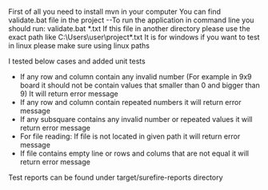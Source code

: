 First of all you need to install mvn in your computer
You can find validate.bat file in the project
--To run the application in command line you should run: validate.bat *.txt
If this file in another directory please use the exact path like C:\Users\user\project\*.txt
It is for windows if you want to test in linux please make sure using linux paths

I tested below cases and added unit tests
- If any row and column contain any invalid number (For example in 9x9 board it should not be contain values that smaller than 0 and bigger than 9) It will return error message
- If any row and column contain repeated numbers it will return error message
- If any subsquare contains any invalid number or repeated values it will return error message
- For file reading: If file is not located in given path it will return error message
- If file contains empty line or rows and colums that are not equal it will return error message 

Test reports can be found under target/surefire-reports directory